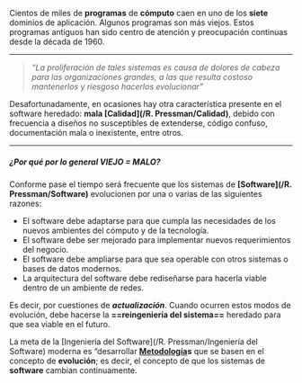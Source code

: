 Cientos de miles de **programas** de **cómputo** caen en uno de los **siete** dominios de aplicación. Algunos programas son más viejos. Estos programas antiguos han sido centro de atención y preocupación continuas desde la década de 1960.
****
> _“La proliferación de tales sistemas es causa de dolores de cabeza para las organizaciones grandes, a las que resulta costoso mantenerlos y riesgoso hacerlos evolucionar”_

Desafortunadamente, en ocasiones hay otra característica presente en el software heredado: **mala [Calidad](/R. Pressman/Calidad)**, debido con frecuencia a diseños no susceptibles de extenderse, código confuso, documentación mala o inexistente, entre otros.
****
##### **¿Por qué por lo general VIEJO $=$ MALO?**
Conforme pase el tiempo será frecuente que los sistemas de **[Software](/R. Pressman/Software)** evolucionen por una o varias de las siguientes razones:

- El software debe adaptarse para que cumpla las necesidades de los nuevos ambientes del cómputo y de la tecnología.
- El software debe ser mejorado para implementar nuevos requerimientos del negocio.
- El software debe ampliarse para que sea operable con otros sistemas o bases de datos modernos. 
- La arquitectura del software debe rediseñarse para hacerla viable dentro de un ambiente de redes.

Es decir, por cuestiones de ***actualización***.
	Cuando ocurren estos modos de evolución, debe hacerse la **==reingeniería del sistema==** heredado para que sea viable en el futuro. 

La meta de la [Ingeniería del Software](/R. Pressman/Ingeniería del Software) moderna es “desarrollar **[Metodología](/assets/Metodología)s** que se basen en el concepto de **evolución**; es decir, el concepto de que los sistemas de **software** cambian continuamente.